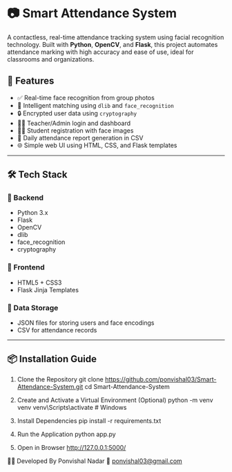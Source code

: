 # 📷 Smart Attendance System

A contactless, real-time attendance tracking system using facial recognition technology. Built with **Python**, **OpenCV**, and **Flask**, this project automates attendance marking with high accuracy and ease of use, ideal for classrooms and organizations.

## 🚀 Features

- ✅ Real-time face recognition from group photos
- 🧠 Intelligent matching using `dlib` and `face_recognition`
- 🔒 Encrypted user data using `cryptography`
- 🧑‍🏫 Teacher/Admin login and dashboard
- 🧑‍🎓 Student registration with face images
- 📄 Daily attendance report generation in CSV
- 🌐 Simple web UI using HTML, CSS, and Flask templates

---

## 🛠️ Tech Stack

### 🔹 Backend
- Python 3.x
- Flask
- OpenCV
- dlib
- face_recognition
- cryptography

### 🔹 Frontend
- HTML5 + CSS3
- Flask Jinja Templates

### 🔹 Data Storage
- JSON files for storing users and face encodings
- CSV for attendance records

---
## 📦 Installation Guide

1. Clone the Repository
git clone https://github.com/ponvishal03/Smart-Attendance-System.git
cd Smart-Attendance-System

2. Create and Activate a Virtual Environment (Optional)
python -m venv venv
venv\Scripts\activate  # Windows

3. Install Dependencies
pip install -r requirements.txt

4. Run the Application
python app.py

5. Open in Browser
http://127.0.0.1:5000/

👨‍💻 Developed By
Ponvishal Nadar
📧 ponvishal03@gmail.com

